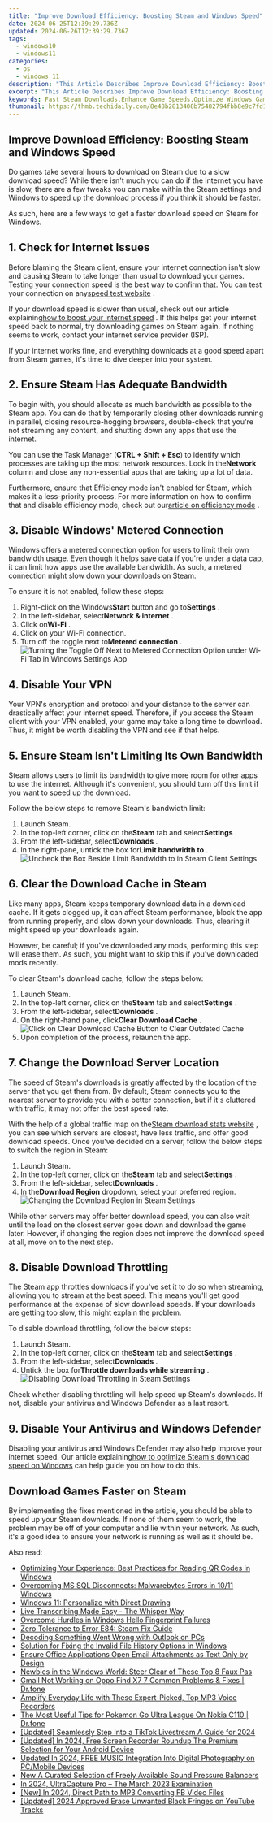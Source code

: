 ```yaml
---
title: "Improve Download Efficiency: Boosting Steam and Windows Speed"
date: 2024-06-25T12:39:29.736Z
updated: 2024-06-26T12:39:29.736Z
tags:
  - windows10
  - windows11
categories:
  - os
  - windows 11
description: "This Article Describes Improve Download Efficiency: Boosting Steam and Windows Speed"
excerpt: "This Article Describes Improve Download Efficiency: Boosting Steam and Windows Speed"
keywords: Fast Steam Downloads,Enhance Game Speeds,Optimize Windows Gaming,Accelerate Stream Performance,Increase Download Rates,Boost Windows Speed,Efficient Steam Playback
thumbnail: https://thmb.techidaily.com/8e48b2813408b75482794fbb8e9c7fd16cd8c115a0a176db85647e2b441ce187.jpg
---
```


## Improve Download Efficiency: Boosting Steam and Windows Speed

 Do games take several hours to download on Steam due to a slow download speed? While there isn't much you can do if the internet you have is slow, there are a few tweaks you can make within the Steam settings and Windows to speed up the download process if you think it should be faster.

 As such, here are a few ways to get a faster download speed on Steam for Windows.

## 1\. Check for Internet Issues

 Before blaming the Steam client, ensure your internet connection isn't slow and causing Steam to take longer than usual to download your games. Testing your connection speed is the best way to confirm that. You can test your connection on any[speed test website](https://www.makeuseof.com/best-free-websites-test-internet-speed/) .

 If your download speed is slower than usual, check out our article explaining[how to boost your internet speed](https://www.makeuseof.com/windows-11-increase-internet-speed/#:~:text=Disable%20the%20Metered%20Connection&text=It%20helps%20to%20save%20the,11%20to%20increase%20the%20speed.) . If this helps get your internet speed back to normal, try downloading games on Steam again. If nothing seems to work, contact your internet service provider (ISP).

 If your internet works fine, and everything downloads at a good speed apart from Steam games, it's time to dive deeper into your system.

## 2\. Ensure Steam Has Adequate Bandwidth

 To begin with, you should allocate as much bandwidth as possible to the Steam app. You can do that by temporarily closing other downloads running in parallel, closing resource-hogging browsers, double-check that you're not streaming any content, and shutting down any apps that use the internet.

 You can use the Task Manager (**CTRL + Shift + Esc**) to identify which processes are taking up the most network resources. Look in the**Network** column and close any non-essential apps that are taking up a lot of data.

 Furthermore, ensure that Efficiency mode isn't enabled for Steam, which makes it a less-priority process. For more information on how to confirm that and disable efficiency mode, check out our[article on efficiency mode](https://www.makeuseof.com/windows-11-task-manager-efficiency-mode/#how-to-enable-or-disable-efficiency-mode) .

## 3\. Disable Windows' Metered Connection

 Windows offers a metered connection option for users to limit their own bandwidth usage. Even though it helps save data if you're under a data cap, it can limit how apps use the available bandwidth. As such, a metered connection might slow down your downloads on Steam.

To ensure it is not enabled, follow these steps:

1. Right-click on the Windows**Start** button and go to**Settings** .
2. In the left-sidebar, select**Network & internet** .
3. Click on**Wi-Fi** .
4. Click on your Wi-Fi connection.
5. Turn off the toggle next to**Metered connection** .  
![Turning the Toggle Off Next to Metered Connection Option under Wi-Fi Tab in Windows Settings App](https://static1.makeuseofimages.com/wordpress/wp-content/uploads/2022/08/Image-1-Turning-the-Toggle-Off-Next-to-Metered-Connection-Option-under-Wi-Fi-Tab-in-Windows-Settings-App.jpg)

## 4\. Disable Your VPN

 Your VPN's encryption and protocol and your distance to the server can drastically affect your internet speed. Therefore, if you access the Steam client with your VPN enabled, your game may take a long time to download. Thus, it might be worth disabling the VPN and see if that helps.

## 5\. Ensure Steam Isn't Limiting Its Own Bandwidth

 Steam allows users to limit its bandwidth to give more room for other apps to use the internet. Although it's convenient, you should turn off this limit if you want to speed up the download.

Follow the below steps to remove Steam's bandwidth limit:

1. Launch Steam.
2. In the top-left corner, click on the**Steam** tab and select**Settings** .
3. From the left-sidebar, select**Downloads** .
4. In the right-pane, untick the box for**Limit bandwidth to** .  
![Uncheck the Box Beside Limit Bandwidth to in Steam Client Settings](https://static1.makeuseofimages.com/wordpress/wp-content/uploads/2023/04/uncheck-the-box-beside-limit-bandwidth-to-in-steam-client-settings.jpg)

## 6\. Clear the Download Cache in Steam

 Like many apps, Steam keeps temporary download data in a download cache. If it gets clogged up, it can affect Steam performance, block the app from running properly, and slow down your downloads. Thus, clearing it might speed up your downloads again.

 However, be careful; if you've downloaded any mods, performing this step will erase them. As such, you might want to skip this if you've downloaded mods recently.

To clear Steam's download cache, follow the steps below:

1. Launch Steam.
2. In the top-left corner, click on the**Steam** tab and select**Settings** .
3. From the left-sidebar, select**Downloads** .
4. On the right-hand pane, click**Clear Download Cache** .  
![Click on Clear Download Cache Button to Clear Outdated Cache](https://static1.makeuseofimages.com/wordpress/wp-content/uploads/2023/04/click-on-clear-download-cache-button-to-clear-outdated-cache.jpg)
5. Upon completion of the process, relaunch the app.

## 7\. Change the Download Server Location

 The speed of Steam's downloads is greatly affected by the location of the server that you get them from. By default, Steam connects you to the nearest server to provide you with a better connection, but if it's cluttered with traffic, it may not offer the best speed rate.

 With the help of a global traffic map on the[Steam download stats website](https://store.steampowered.com/stats/content/) , you can see which servers are closest, have less traffic, and offer good download speeds. Once you've decided on a server, follow the below steps to switch the region in Steam:

1. Launch Steam.
2. In the top-left corner, click on the**Steam** tab and select**Settings** .
3. From the left-sidebar, select**Downloads** .
4. In the**Download Region** dropdown, select your preferred region.  
![Changing the Download Region in Steam Settings](https://static1.makeuseofimages.com/wordpress/wp-content/uploads/2023/04/changing-the-download-region-in-steam-settings.jpg)

 While other servers may offer better download speed, you can also wait until the load on the closest server goes down and download the game later. However, if changing the region does not improve the download speed at all, move on to the next step.

## 8\. Disable Download Throttling

 The Steam app throttles downloads if you've set it to do so when streaming, allowing you to stream at the best speed. This means you'll get good performance at the expense of slow download speeds. If your downloads are getting too slow, this might explain the problem.

To disable download throttling, follow the below steps:

1. Launch Steam.
2. In the top-left corner, click on the**Steam** tab and select**Settings** .
3. From the left-sidebar, select**Downloads** .
4. Untick the box for**Throttle downloads while streaming** .  
![Disabling Download Throttling in Steam Settings](https://static1.makeuseofimages.com/wordpress/wp-content/uploads/2023/04/disabling-download-throttling-in-steam-settings.jpg)

 Check whether disabling throttling will help speed up Steam's downloads. If not, disable your antivirus and Windows Defender as a last resort.

## 9\. Disable Your Antivirus and Windows Defender

 Disabling your antivirus and Windows Defender may also help improve your internet speed. Our article explaining[how to optimize Steam's download speed on Windows](https://www.makeuseof.com/tag/steam-download-speeds/#disable-your-antivirus-software-and-firewall) can help guide you on how to do this.

## Download Games Faster on Steam

 By implementing the fixes mentioned in the article, you should be able to speed up your Steam downloads. If none of them seem to work, the problem may be off of your computer and lie within your network. As such, it's a good idea to ensure your network is running as well as it should be.

<ins class="adsbygoogle"
     style="display:block"
     data-ad-format="autorelaxed"
     data-ad-client="ca-pub-7571918770474297"
     data-ad-slot="1223367746"></ins>



<ins class="adsbygoogle"
     style="display:block"
     data-ad-client="ca-pub-7571918770474297"
     data-ad-slot="8358498916"
     data-ad-format="auto"
     data-full-width-responsive="true"></ins>

<span class="atpl-alsoreadstyle">Also read:</span>
<div><ul>
<li><a href="https://windows11.techidaily.com/optimizing-your-experience-best-practices-for-reading-qr-codes-in-windows/"><u>Optimizing Your Experience: Best Practices for Reading QR Codes in Windows</u></a></li>
<li><a href="https://windows11.techidaily.com/overcoming-ms-sql-disconnects-malwarebytes-errors-in-1011-windows/"><u>Overcoming MS SQL Disconnects: Malwarebytes Errors in 10/11 Windows</u></a></li>
<li><a href="https://windows11.techidaily.com/windows-11-personalize-with-direct-drawing/"><u>Windows 11: Personalize with Direct Drawing</u></a></li>
<li><a href="https://windows11.techidaily.com/live-transcribing-made-easy-the-whisper-way/"><u>Live Transcribing Made Easy - The Whisper Way</u></a></li>
<li><a href="https://windows11.techidaily.com/overcome-hurdles-in-windows-hello-fingerprint-failures/"><u>Overcome Hurdles in Windows Hello Fingerprint Failures</u></a></li>
<li><a href="https://windows11.techidaily.com/zero-tolerance-to-error-e84-steam-fix-guide/"><u>Zero Tolerance to Error E84: Steam Fix Guide</u></a></li>
<li><a href="https://windows11.techidaily.com/decoding-something-went-wrong-with-outlook-on-pcs/"><u>Decoding Something Went Wrong with Outlook on PCs</u></a></li>
<li><a href="https://windows11.techidaily.com/solution-for-fixing-the-invalid-file-history-options-in-windows/"><u>Solution for Fixing the Invalid File History Options in Windows</u></a></li>
<li><a href="https://windows11.techidaily.com/ensure-office-applications-open-email-attachments-as-text-only-by-design/"><u>Ensure Office Applications Open Email Attachments as Text Only by Design</u></a></li>
<li><a href="https://windows11.techidaily.com/newbies-in-the-windows-world-steer-clear-of-these-top-8-faux-pas/"><u>Newbies in the Windows World: Steer Clear of These Top 8 Faux Pas</u></a></li>
<li><a href="https://howto.techidaily.com/gmail-not-working-on-oppo-find-x7-7-common-problems-and-fixes-drfone-by-drfone-fix-android-problems-fix-android-problems/"><u>Gmail Not Working on Oppo Find X7 7 Common Problems & Fixes | Dr.fone</u></a></li>
<li><a href="https://voice-adjusting.techidaily.com/amplify-everyday-life-with-these-expert-picked-top-mp3-voice-recorders/"><u>Amplify Everyday Life with These Expert-Picked, Top MP3 Voice Recorders</u></a></li>
<li><a href="https://android-pokemon-go.techidaily.com/the-most-useful-tips-for-pokemon-go-ultra-league-on-nokia-c110-drfone-by-drfone-virtual-android/"><u>The Most Useful Tips for Pokemon Go Ultra League On Nokia C110 | Dr.fone</u></a></li>
<li><a href="https://tiktok-video-recordings.techidaily.com/updated-seamlessly-step-into-a-tiktok-livestream-a-guide-for-2024/"><u>[Updated] Seamlessly Step Into a TikTok Livestream  A Guide for 2024</u></a></li>
<li><a href="https://remote-screen-capture.techidaily.com/updated-in-2024-free-screen-recorder-roundup-the-premium-selection-for-your-android-device/"><u>[Updated] In 2024, Free Screen Recorder Roundup  The Premium Selection for Your Android Device</u></a></li>
<li><a href="https://audio-shaping.techidaily.com/updated-in-2024-free-music-integration-into-digital-photography-on-pcmobile-devices/"><u>Updated In 2024, FREE MUSIC Integration Into Digital Photography on PC/Mobile Devices</u></a></li>
<li><a href="https://voice-adjusting.techidaily.com/new-a-curated-selection-of-freely-available-sound-pressure-balancers/"><u>New A Curated Selection of Freely Available Sound Pressure Balancers</u></a></li>
<li><a href="https://on-screen-recording.techidaily.com/in-2024-ultracapture-pro-the-march-2023-examination/"><u>In 2024, UltraCapture Pro – The March 2023 Examination</u></a></li>
<li><a href="https://facebook-video-content.techidaily.com/new-in-2024-direct-path-to-mp3-converting-fb-video-files/"><u>[New] In 2024, Direct Path to MP3  Converting FB Video Files</u></a></li>
<li><a href="https://youtube-data.techidaily.com/ed-2024-approved-erase-unwanted-black-fringes-on-youtube-tracks/"><u>[Updated] 2024 Approved  Erase Unwanted Black Fringes on YouTube Tracks</u></a></li>
</ul></div>
